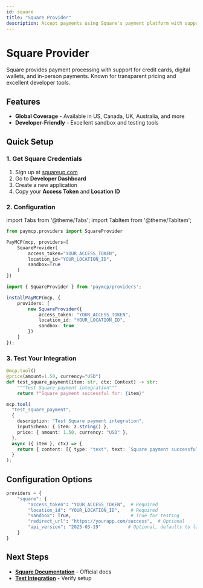 ```yaml
---
id: square
title: "Square Provider"
description: Accept payments using Square's payment platform with support for cards and digital wallets
---
```


# Square Provider

Square provides payment processing with support for credit cards, digital wallets, and in-person payments. Known for transparent pricing and excellent developer tools.

## Features
- **Global Coverage** - Available in US, Canada, UK, Australia, and more
- **Developer-Friendly** - Excellent sandbox and testing tools


## Quick Setup

### 1. Get Square Credentials

1. Sign up at [squareup.com](https://squareup.com)
2. Go to **Developer Dashboard**
3. Create a new application
4. Copy your **Access Token** and **Location ID**

### 2. Configuration

import Tabs from '@theme/Tabs';
import TabItem from '@theme/TabItem';

<Tabs>
<TabItem value="python" label="Python">

```python
from paymcp.providers import SquareProvider

PayMCP(mcp, providers=[
    SquareProvider(
        access_token="YOUR_ACCESS_TOKEN",
        location_id="YOUR_LOCATION_ID",
        sandbox=True
    )
])
```

</TabItem>
<TabItem value="typescript" label="TypeScript">

```typescript
import { SquareProvider } from 'paymcp/providers';

installPayMCP(mcp, { 
    providers: [
        new SquareProvider({
            access_token: "YOUR_ACCESS_TOKEN",
            location_id: "YOUR_LOCATION_ID",
            sandbox: true
        })
    ]
});
```

</TabItem>
</Tabs>

### 3. Test Your Integration

<Tabs>
<TabItem value="python" label="Python">

```python
@mcp.tool()
@price(amount=1.50, currency="USD")
def test_square_payment(item: str, ctx: Context) -> str:
    """Test Square payment integration"""
    return f"Square payment successful for: {item}"
```

</TabItem>
<TabItem value="typescript" label="TypeScript">

```typescript
mcp.tool(
  "test_square_payment",
  {
    description: "Test Square payment integration",
    inputSchema: { item: z.string() },
    price: { amount: 1.50, currency: "USD" },
  },
  async ({ item }, ctx) => {
    return { content: [{ type: "text", text: `Square payment successful for: ${item}` }] };
  }
);
```

</TabItem>
</Tabs>

## Configuration Options

```python
providers = {
    "square": {
        "access_token": "YOUR_ACCESS_TOKEN",  # Required
        "location_id": "YOUR_LOCATION_ID",    # Required
        "sandbox": True,                      # True for testing
        "redirect_url": "https://yourapp.com/success",  # Optional
        "api_version": "2025-03-19"          # Optional, defaults to latest
    }
}
```

## Next Steps

- **[Square Documentation](https://developer.squareup.com/)** - Official docs
- **[Test Integration](../quickstart#testing-your-integration)** - Verify setup
